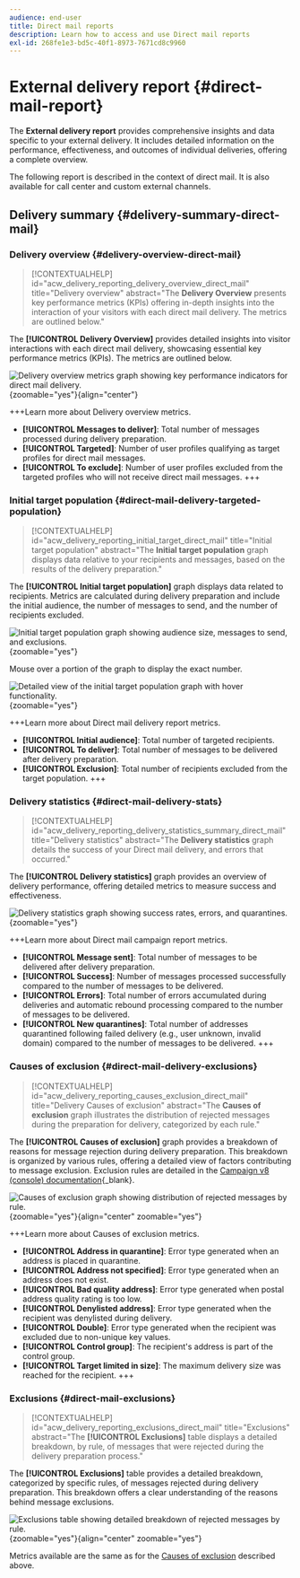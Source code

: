 ```yaml
---
audience: end-user
title: Direct mail reports
description: Learn how to access and use Direct mail reports
exl-id: 268fe1e3-bd5c-40f1-8973-7671cd8c9960
---
```

# External delivery report {#direct-mail-report}

The **External delivery report** provides comprehensive insights and data specific to your external delivery. It includes detailed information on the performance, effectiveness, and outcomes of individual deliveries, offering a complete overview.

The following report is described in the context of direct mail. It is also available for call center and custom external channels.

## Delivery summary {#delivery-summary-direct-mail}

### Delivery overview {#delivery-overview-direct-mail}

>[!CONTEXTUALHELP]
>id="acw_delivery_reporting_delivery_overview_direct_mail"
>title="Delivery overview"
>abstract="The **Delivery Overview** presents key performance metrics (KPIs) offering in-depth insights into the interaction of your visitors with each direct mail delivery. The metrics are outlined below."

The **[!UICONTROL Delivery Overview]** provides detailed insights into visitor interactions with each direct mail delivery, showcasing essential key performance metrics (KPIs). The metrics are outlined below.

![Delivery overview metrics graph showing key performance indicators for direct mail delivery.](assets/direct-overview.png){zoomable="yes"}{align="center"} 

+++Learn more about Delivery overview metrics.

* **[!UICONTROL Messages to deliver]**: Total number of messages processed during delivery preparation.
* **[!UICONTROL Targeted]**: Number of user profiles qualifying as target profiles for direct mail messages.
* **[!UICONTROL To exclude]**: Number of user profiles excluded from the targeted profiles who will not receive direct mail messages.
+++

### Initial target population {#direct-mail-delivery-targeted-population}

>[!CONTEXTUALHELP]
>id="acw_delivery_reporting_initial_target_direct_mail"
>title="Initial target population"
>abstract="The **Initial target population** graph displays data relative to your recipients and messages, based on the results of the delivery preparation."

The **[!UICONTROL Initial target population]** graph displays data related to recipients. Metrics are calculated during delivery preparation and include the initial audience, the number of messages to send, and the number of recipients excluded.

![Initial target population graph showing audience size, messages to send, and exclusions.](assets/direct-mail-delivery-targeted-population.png){zoomable="yes"} 

Mouse over a portion of the graph to display the exact number.

![Detailed view of the initial target population graph with hover functionality.](assets/direct-mail-delivery-targeted-population_2.png){zoomable="yes"} 

+++Learn more about Direct mail delivery report metrics.

* **[!UICONTROL Initial audience]**: Total number of targeted recipients.
* **[!UICONTROL To deliver]**: Total number of messages to be delivered after delivery preparation.
* **[!UICONTROL Exclusion]**: Total number of recipients excluded from the target population.
+++

### Delivery statistics {#direct-mail-delivery-stats}

>[!CONTEXTUALHELP]
>id="acw_delivery_reporting_delivery_statistics_summary_direct_mail"
>title="Delivery statistics"
>abstract="The **Delivery statistics** graph details the success of your Direct mail delivery, and errors that occurred."

The **[!UICONTROL Delivery statistics]** graph provides an overview of delivery performance, offering detailed metrics to measure success and effectiveness.

![Delivery statistics graph showing success rates, errors, and quarantines.](assets/direct-mail-delivery-stats.png){zoomable="yes"} 

+++Learn more about Direct mail campaign report metrics.

* **[!UICONTROL Message sent]**: Total number of messages to be delivered after delivery preparation.
* **[!UICONTROL Success]**: Number of messages processed successfully compared to the number of messages to be delivered.
* **[!UICONTROL Errors]**: Total number of errors accumulated during deliveries and automatic rebound processing compared to the number of messages to be delivered.
* **[!UICONTROL New quarantines]**: Total number of addresses quarantined following failed delivery (e.g., user unknown, invalid domain) compared to the number of messages to be delivered.
+++

### Causes of exclusion {#direct-mail-delivery-exclusions}

>[!CONTEXTUALHELP]
>id="acw_delivery_reporting_causes_exclusion_direct_mail"
>title="Delivery Causes of exclusion"
>abstract="The **Causes of exclusion** graph illustrates the distribution of rejected messages during the preparation for delivery, categorized by each rule."

The **[!UICONTROL Causes of exclusion]** graph provides a breakdown of reasons for message rejection during delivery preparation. This breakdown is organized by various rules, offering a detailed view of factors contributing to message exclusion. Exclusion rules are detailed in the [Campaign v8 (console) documentation](https://experienceleague.adobe.com/docs/campaign/campaign-v8/send/failures/delivery-failures.html#email-error-types){_blank}.

![Causes of exclusion graph showing distribution of rejected messages by rule.](assets/direct-mail-delivery-exclusions.png){zoomable="yes"}{align="center" zoomable="yes"} 

+++Learn more about Causes of exclusion metrics.

* **[!UICONTROL Address in quarantine]**: Error type generated when an address is placed in quarantine.
* **[!UICONTROL Address not specified]**: Error type generated when an address does not exist.
* **[!UICONTROL Bad quality address]**: Error type generated when postal address quality rating is too low.
* **[!UICONTROL Denylisted address]**: Error type generated when the recipient was denylisted during delivery.
* **[!UICONTROL Double]**: Error type generated when the recipient was excluded due to non-unique key values.
* **[!UICONTROL Control group]**: The recipient's address is part of the control group.
* **[!UICONTROL Target limited in size]**: The maximum delivery size was reached for the recipient.
+++

### Exclusions {#direct-mail-exclusions}

>[!CONTEXTUALHELP]
>id="acw_delivery_reporting_exclusions_direct_mail"
>title="Exclusions"
>abstract="The **[!UICONTROL Exclusions]** table displays a detailed breakdown, by rule, of messages that were rejected during the delivery preparation process."

The **[!UICONTROL Exclusions]** table provides a detailed breakdown, categorized by specific rules, of messages rejected during delivery preparation. This breakdown offers a clear understanding of the reasons behind message exclusions.

![Exclusions table showing detailed breakdown of rejected messages by rule.](assets/direct-mail-exclusions.png){zoomable="yes"}{align="center" zoomable="yes"} 

Metrics available are the same as for the [Causes of exclusion](#direct-mail-delivery-exclusions) described above.